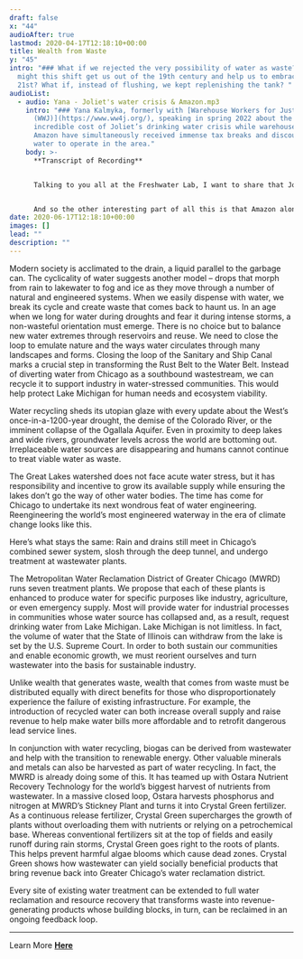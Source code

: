 ```yaml
---
draft: false
x: "44"
audioAfter: true
lastmod: 2020-04-17T12:18:10+00:00
title: Wealth from Waste
y: "45"
intro: "### What if we rejected the very possibility of water as waste? How
  might this shift get us out of the 19th century and help us to embrace the
  21st? What if, instead of flushing, we kept replenishing the tank? "
audioList:
  - audio: Yana - Joliet's water crisis & Amazon.mp3
    intro: "### Yana Kalmyka, formerly with [Warehouse Workers for Justice
      (WWJ)](https://www.ww4j.org/), speaking in spring 2022 about the
      incredible cost of Joliet’s drinking water crisis while warehouses like
      Amazon have simultaneously received immense tax breaks and discounts on
      water to operate in the area."
    body: >-
      **Transcript of Recording**


      Talking to you all at the Freshwater Lab, I want to share that Joliet is in the middle of a water crisis, and a lot of the south suburbs are close to follow. Joliet is projected to be unable to meet their demand with their current water source by 2030, so that's a timetable of less than ten years before people don't have access to that water. Currently, the water source is an aquifer, so it's more related to the lake than the river. But water systems are all deeply entwined. And it's really fascinating because people need a new water source. They're trying to build this billion dollar pipeline to Chicago to start getting water from Lake Michigan, which is great. And actually, a lot of our folks are excited to have potentially cleaner water than what they've had before. But the city is saying that to pay for this billion dollar pipeline, they are going to triple people's water bills. And we do a lot of engagement on the doors around this. And folks have told me straight up many times that they would have to leave their home, potentially a home that they grew up in or move their family to, or whatever many reasons folks might have for setting up a home in Joliet, but they wouldn't be able to afford their lifestyle anymore if their water bill tripled. Right. And for a working class person, and especially if we go back to my stats about how much warehouse workers in particular are making, that triple increase is really dire. 


      And so the other interesting part of all this is that Amazon alone has gotten about $741 million in tax breaks from Northeast Illinois alone. So just the Chicago land area that we're in. And that's almost enough to pay for the entire pipeline. And this is money that's coming from taxpayer dollars that has been given to Amazon to set up shop, to provide unsafe and unstable jobs for people. And so to say all that, some of the work we've been doing is getting community members together, really getting input on what we think might be a fair solution for the community, and landing on asking some of these huge multi billion dollar corporations that are profiting excessively from this region in particular, to pay a little bit more so that everyone else can pay a little less. And out of our curiosity, we filed a Freedom of Information Act request, which was subsequently covered in a [Belt article](https://beltmag.com/joliet-illinois-largest-inland-port-running-out-of-water/) by a great reporter, Adam Mahoney. And we were curious to know how much Amazon is using and other warehouses are using. And we found that Amazon by itself, so just one of hundreds of warehouses in Will County, is using over 106 times the water as a regular household, and yet are paying pretty much the same rate. Right. And not to mention all the tax breaks they're getting. So within those tax breaks or water bills, are more than covered, right?
date: 2020-06-17T12:18:10+00:00
images: []
lead: ""
description: ""
---
```

Modern society is acclimated to the drain, a liquid parallel to the garbage can. The cyclicality of water suggests another model – drops that morph from rain to lakewater to fog and ice as they move through a number of natural and engineered systems. When we easily dispense with water, we break its cycle and create waste that comes back to haunt us. In an age when we long for water during droughts and fear it during intense storms, a non-wasteful orientation must emerge. There is no choice but to balance new water extremes through reservoirs and reuse.  We need to close the loop to emulate nature and the ways water circulates through many landscapes and forms.
Closing the loop of the Sanitary and Ship Canal marks a crucial step in transforming the Rust Belt to the Water Belt. Instead of diverting water from Chicago as a southbound wastestream, we can recycle it to support industry in water-stressed communities. This would help protect Lake Michigan for human needs and ecosystem viability. 

Water recycling sheds its utopian glaze with every update about the West’s once-in-a-1200-year drought, the demise of the Colorado River, or the imminent collapse of the Ogallala Aquifer. Even in proximity to deep lakes and wide rivers, groundwater levels across the world are bottoming out. Irreplaceable water sources are disappearing and humans cannot continue to treat viable water as waste.  

The Great Lakes watershed does not face acute water stress, but it has responsibility and incentive to grow its available supply while ensuring the lakes don’t go the way of other water bodies. The time has come for Chicago to undertake its next wondrous feat of water engineering. Reengineering the world’s most engineered waterway in the era of climate change looks like this.

Here’s what stays the same: Rain and drains still meet in Chicago’s combined sewer system, slosh through the deep tunnel, and undergo treatment at wastewater plants.

The Metropolitan Water Reclamation District of Greater Chicago (MWRD) runs seven treatment plants. We propose that each of these plants is enhanced to produce water for specific purposes like industry, agriculture, or even emergency supply. Most will provide water for industrial processes in communities whose water source has collapsed and, as a result, request drinking water from Lake Michigan. Lake Michigan is not limitless. In fact, the volume of water that the State of Illinois can withdraw from the lake is set by the U.S. Supreme Court. In order to both sustain our communities and enable economic growth, we must reorient ourselves and turn wastewater into the basis for sustainable industry. 

Unlike wealth that generates waste, wealth that comes from waste must be distributed equally with direct benefits for those who disproportionately experience the failure of existing infrastructure. For example, the introduction of recycled water can both increase overall supply and raise revenue to help make water bills more affordable and to retrofit dangerous lead service lines.

In conjunction with water recycling, biogas can be derived from wastewater and help with the transition to renewable energy. Other valuable minerals and metals can also be harvested as part of water recycling. In fact, the MWRD is already doing some of this. It has teamed up with Ostara Nutrient Recovery Technology for the world’s biggest harvest of nutrients from wastewater. In a massive closed loop, Ostara harvests phosphorus and nitrogen at MWRD’s Stickney Plant and turns it into Crystal Green fertilizer. As a continuous release fertilizer, Crystal Green supercharges the growth of plants without overloading them with nutrients or relying on a petrochemical base. Whereas conventional fertilizers sit at the top of fields and easily runoff during rain storms, Crystal Green goes right to the roots of plants. This helps prevent harmful algae blooms which cause dead zones. Crystal Green shows how wastewater can yield socially beneficial products that bring revenue back into Greater Chicago’s water reclamation district.

Every site of existing water treatment can be extended to full water reclamation and resource recovery that transforms waste into revenue-generating products whose building blocks, in turn, can be reclaimed in an ongoing feedback loop.

- - -

Learn More **[Here](https://www.chicagohumanities.org/events/attend/speculative-infrastructure/)**